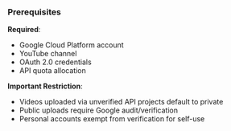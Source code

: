 ### Prerequisites

**Required**:

- Google Cloud Platform account
- YouTube channel
- OAuth 2.0 credentials
- API quota allocation

**Important Restriction**:

- Videos uploaded via unverified API projects default to private
- Public uploads require Google audit/verification
- Personal accounts exempt from verification for self-use
